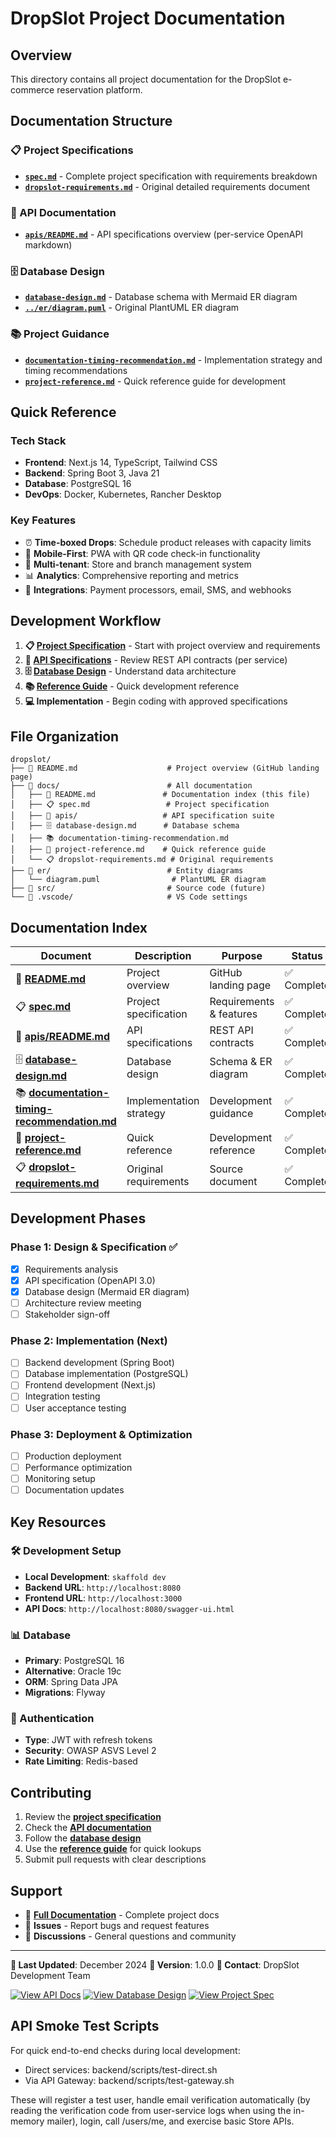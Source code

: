 # DropSlot Project Documentation

## Overview

This directory contains all project documentation for the DropSlot e-commerce reservation platform.

## Documentation Structure

### 📋 Project Specifications
- **[`spec.md`](spec.md)** - Complete project specification with requirements breakdown
- **[`dropslot-requirements.md`](dropslot-requirements.md)** - Original detailed requirements document

### 🔌 API Documentation
- **[`apis/README.md`](apis/README.md)** - API specifications overview (per-service OpenAPI markdown)

### 🗄️ Database Design
- **[`database-design.md`](database-design.md)** - Database schema with Mermaid ER diagram
- **[`../er/diagram.puml`](../er/diagram.puml)** - Original PlantUML ER diagram

### 📚 Project Guidance
- **[`documentation-timing-recommendation.md`](documentation-timing-recommendation.md)** - Implementation strategy and timing recommendations
- **[`project-reference.md`](project-reference.md)** - Quick reference guide for development

## Quick Reference

### Tech Stack
- **Frontend**: Next.js 14, TypeScript, Tailwind CSS
- **Backend**: Spring Boot 3, Java 21
- **Database**: PostgreSQL 16
- **DevOps**: Docker, Kubernetes, Rancher Desktop

### Key Features
- ⏰ **Time-boxed Drops**: Schedule product releases with capacity limits
- 📱 **Mobile-First**: PWA with QR code check-in functionality
- 🔐 **Multi-tenant**: Store and branch management system
- 📊 **Analytics**: Comprehensive reporting and metrics
- 🔗 **Integrations**: Payment processors, email, SMS, and webhooks

## Development Workflow

1. **📋 [Project Specification](spec.md)** - Start with project overview and requirements
2. **🔌 [API Specifications](apis/README.md)** - Review REST API contracts (per service)
3. **🗄️ [Database Design](database-design.md)** - Understand data architecture
4. **📚 [Reference Guide](project-reference.md)** - Quick development reference
5. **💻 Implementation** - Begin coding with approved specifications

## File Organization

```
dropslot/
├── 📖 README.md                    # Project overview (GitHub landing page)
├── 📁 docs/                        # All documentation
│   ├── 📖 README.md               # Documentation index (this file)
│   ├── 📋 spec.md                 # Project specification
│   ├── 📁 apis/                   # API specification suite
│   ├── 🗄️ database-design.md      # Database schema
│   ├── 📚 documentation-timing-recommendation.md
│   ├── 🎯 project-reference.md    # Quick reference guide
│   └── 📋 dropslot-requirements.md # Original requirements
├── 📁 er/                          # Entity diagrams
│   └── diagram.puml                # PlantUML ER diagram
├── 📁 src/                         # Source code (future)
└── 📁 .vscode/                     # VS Code settings
```

## Documentation Index

| Document | Description | Purpose | Status |
|----------|-------------|---------|--------|
| 📖 **[README.md](../README.md)** | Project overview | GitHub landing page | ✅ Complete |
| 📋 **[spec.md](spec.md)** | Project specification | Requirements & features | ✅ Complete |
| 🔌 **[apis/README.md](apis/README.md)** | API specifications | REST API contracts | ✅ Complete |
| 🗄️ **[database-design.md](database-design.md)** | Database design | Schema & ER diagram | ✅ Complete |
| 📚 **[documentation-timing-recommendation.md](documentation-timing-recommendation.md)** | Implementation strategy | Development guidance | ✅ Complete |
| 🎯 **[project-reference.md](project-reference.md)** | Quick reference | Development reference | ✅ Complete |
| 📋 **[dropslot-requirements.md](dropslot-requirements.md)** | Original requirements | Source document | ✅ Complete |

## Development Phases

### Phase 1: Design & Specification ✅
- [x] Requirements analysis
- [x] API specification (OpenAPI 3.0)
- [x] Database design (Mermaid ER diagram)
- [ ] Architecture review meeting
- [ ] Stakeholder sign-off

### Phase 2: Implementation (Next)
- [ ] Backend development (Spring Boot)
- [ ] Database implementation (PostgreSQL)
- [ ] Frontend development (Next.js)
- [ ] Integration testing
- [ ] User acceptance testing

### Phase 3: Deployment & Optimization
- [ ] Production deployment
- [ ] Performance optimization
- [ ] Monitoring setup
- [ ] Documentation updates

## Key Resources

### 🛠️ Development Setup
- **Local Development**: `skaffold dev`
- **Backend URL**: `http://localhost:8080`
- **Frontend URL**: `http://localhost:3000`
- **API Docs**: `http://localhost:8080/swagger-ui.html`

### 📊 Database
- **Primary**: PostgreSQL 16
- **Alternative**: Oracle 19c
- **ORM**: Spring Data JPA
- **Migrations**: Flyway

### 🔐 Authentication
- **Type**: JWT with refresh tokens
- **Security**: OWASP ASVS Level 2
- **Rate Limiting**: Redis-based

## Contributing

1. Review the **[project specification](spec.md)**
2. Check the **[API documentation](api-specification.md)**
3. Follow the **[database design](database-design.md)**
4. Use the **[reference guide](project-reference.md)** for quick lookups
5. Submit pull requests with clear descriptions

## Support

- 📖 **[Full Documentation](.)** - Complete project docs
- 🐛 **Issues** - Report bugs and request features
- 💬 **Discussions** - General questions and community

---

**📅 Last Updated**: December 2024
**🔖 Version**: 1.0.0
**📧 Contact**: DropSlot Development Team

[![View API Docs](https://img.shields.io/badge/API-OpenAPI%203.0-green)](api-specification.md)
[![View Database Design](https://img.shields.io/badge/Database-Design-orange)](database-design.md)
[![View Project Spec](https://img.shields.io/badge/Spec-Requirements-blue)](spec.md)

## API Smoke Test Scripts

For quick end-to-end checks during local development:

- Direct services: backend/scripts/test-direct.sh
- Via API Gateway: backend/scripts/test-gateway.sh

These will register a test user, handle email verification automatically (by reading the verification code from user-service logs when using the in-memory mailer), login, call /users/me, and exercise basic Store APIs.
